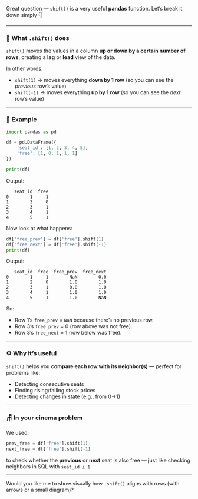Great question — `shift()` is a very useful **pandas** function. Let’s break it down simply 👇

---

### 🧠 **What `.shift()` does**

`shift()` moves the values in a column **up or down by a certain number of rows**, creating a **lag** or **lead** view of the data.

In other words:

* `shift(1)` → moves everything **down by 1 row** (so you can see the *previous* row’s value)
* `shift(-1)` → moves everything **up by 1 row** (so you can see the *next* row’s value)

---

### 🧩 Example

```python
import pandas as pd

df = pd.DataFrame({
    'seat_id': [1, 2, 3, 4, 5],
    'free': [1, 0, 1, 1, 1]
})

print(df)
```

Output:

```
   seat_id  free
0        1     1
1        2     0
2        3     1
3        4     1
4        5     1
```

Now look at what happens:

```python
df['free_prev'] = df['free'].shift(1)
df['free_next'] = df['free'].shift(-1)
print(df)
```

Output:

```
   seat_id  free  free_prev  free_next
0        1     1        NaN        0.0
1        2     0        1.0        1.0
2        3     1        0.0        1.0
3        4     1        1.0        1.0
4        5     1        1.0        NaN
```

So:

* Row 1’s `free_prev` = `NaN` because there’s no previous row.
* Row 3’s `free_prev` = 0 (row above was not free).
* Row 3’s `free_next` = 1 (row below was free).

---

### ⚙️ Why it’s useful

`shift()` helps you **compare each row with its neighbor(s)** — perfect for problems like:

* Detecting consecutive seats
* Finding rising/falling stock prices
* Detecting changes in state (e.g., from 0→1)

---

### 🪑 In your cinema problem

We used:

```python
prev_free = df['free'].shift(1)
next_free = df['free'].shift(-1)
```

to check whether the **previous** or **next** seat is also free — just like checking neighbors in SQL with `seat_id ± 1`.

---

Would you like me to show visually how `.shift()` aligns with rows (with arrows or a small diagram)?
